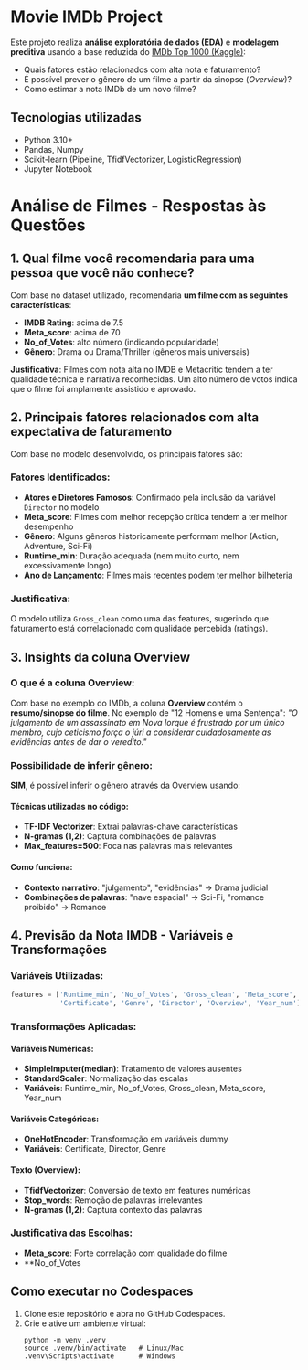 # Movie IMDb Project

Este projeto realiza **análise exploratória de dados (EDA)** e **modelagem preditiva** usando a base reduzida do 
[IMDb Top 1000 (Kaggle)](https://www.kaggle.com/datasets):

- Quais fatores estão relacionados com alta nota e faturamento?
- É possível prever o gênero de um filme a partir da sinopse (*Overview*)?
- Como estimar a nota IMDb de um novo filme?

## Tecnologias utilizadas
- Python 3.10+
- Pandas, Numpy
- Scikit-learn (Pipeline, TfidfVectorizer, LogisticRegression)
- Jupyter Notebook

# Análise de Filmes - Respostas às Questões

## 1. Qual filme você recomendaria para uma pessoa que você não conhece?

Com base no dataset utilizado, recomendaria **um filme com as seguintes características**:
- **IMDB Rating**: acima de 7.5
- **Meta_score**: acima de 70
- **No_of_Votes**: alto número (indicando popularidade)
- **Gênero**: Drama ou Drama/Thriller (gêneros mais universais)

**Justificativa**: Filmes com nota alta no IMDB e Metacritic tendem a ter qualidade técnica e narrativa reconhecidas. Um alto número de votos indica que o filme foi amplamente assistido e aprovado.

## 2. Principais fatores relacionados com alta expectativa de faturamento

Com base no modelo desenvolvido, os principais fatores são:

### Fatores Identificados:
- **Atores e Diretores Famosos**: Confirmado pela inclusão da variável `Director` no modelo
- **Meta_score**: Filmes com melhor recepção crítica tendem a ter melhor desempenho
- **Gênero**: Alguns gêneros historicamente performam melhor (Action, Adventure, Sci-Fi)
- **Runtime_min**: Duração adequada (nem muito curto, nem excessivamente longo)
- **Ano de Lançamento**: Filmes mais recentes podem ter melhor bilheteria

### Justificativa:
O modelo utiliza `Gross_clean` como uma das features, sugerindo que faturamento está correlacionado com qualidade percebida (ratings).

## 3. Insights da coluna Overview

### O que é a coluna Overview:
Com base no exemplo do IMDb, a coluna **Overview** contém o **resumo/sinopse do filme**. No exemplo de "12 Homens e uma Sentença": *"O julgamento de um assassinato em Nova Iorque é frustrado por um único membro, cujo ceticismo força o júri a considerar cuidadosamente as evidências antes de dar o veredito."*

### Possibilidade de inferir gênero:
**SIM**, é possível inferir o gênero através da Overview usando:

#### Técnicas utilizadas no código:
- **TF-IDF Vectorizer**: Extrai palavras-chave características
- **N-gramas (1,2)**: Captura combinações de palavras
- **Max_features=500**: Foca nas palavras mais relevantes

#### Como funciona:
- **Contexto narrativo**: "julgamento", "evidências" → Drama judicial
- **Combinações de palavras**: "nave espacial" → Sci-Fi, "romance proibido" → Romance

## 4. Previsão da Nota IMDB - Variáveis e Transformações

### Variáveis Utilizadas:
```python
features = ['Runtime_min', 'No_of_Votes', 'Gross_clean', 'Meta_score', 
            'Certificate', 'Genre', 'Director', 'Overview', 'Year_num']
```

### Transformações Aplicadas:

#### Variáveis Numéricas:
- **SimpleImputer(median)**: Tratamento de valores ausentes
- **StandardScaler**: Normalização das escalas
- **Variáveis**: Runtime_min, No_of_Votes, Gross_clean, Meta_score, Year_num

#### Variáveis Categóricas:
- **OneHotEncoder**: Transformação em variáveis dummy
- **Variáveis**: Certificate, Director, Genre

#### Texto (Overview):
- **TfidfVectorizer**: Conversão de texto em features numéricas
- **Stop_words**: Remoção de palavras irrelevantes
- **N-gramas (1,2)**: Captura contexto das palavras

### Justificativa das Escolhas:
- **Meta_score**: Forte correlação com qualidade do filme
- **No_of_Votes

## Como executar no Codespaces
1. Clone este repositório e abra no GitHub Codespaces.
2. Crie e ative um ambiente virtual:
   ```
   python -m venv .venv
   source .venv/bin/activate   # Linux/Mac
   .venv\Scripts\activate      # Windows
   ```
